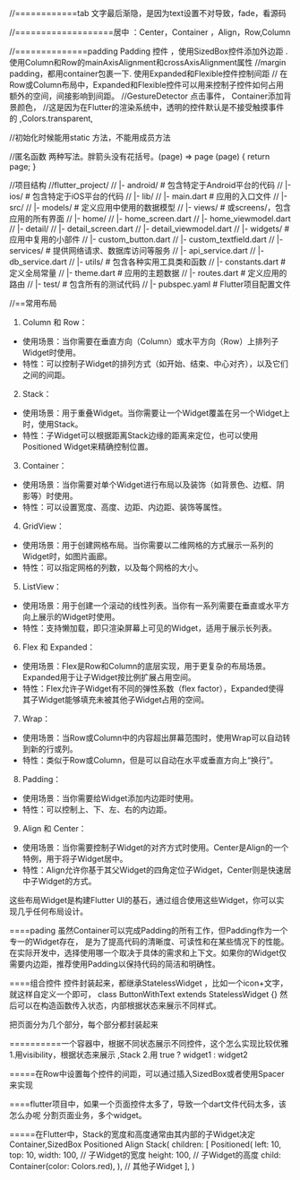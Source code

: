 //============tab 文字最后渐隐，是因为text设置不对导致，fade，看源码

//===================居中 ：Center，Container ，Align，Row,Column

//==============padding Padding 控件 ，使用SizedBox控件添加外边距 .使用Column和Row的mainAxisAlignment和crossAxisAlignment属性
//margin padding，都用container包裹一下.  使用Expanded和Flexible控件控制间距
// 在Row或Column布局中，Expanded和Flexible控件可以用来控制子控件如何占用额外的空间，间接影响到间距。
//GestureDetector 点击事件， Container添加背景颜色，
//这是因为在Flutter的渲染系统中，透明的控件默认是不接受触摸事件的 ,Colors.transparent,

//初始化时候能用static 方法，不能用成员方法

//匿名函数 两种写法。胖箭头没有花括号。(page) => page   (page) { return page; }



//项目结构
//flutter_project/
// |- android/ # 包含特定于Android平台的代码
// |- ios/ # 包含特定于iOS平台的代码
// |- lib/
//    |- main.dart # 应用的入口文件
//    |- src/
//       |- models/ # 定义应用中使用的数据模型
//       |- views/ # 或screens/，包含应用的所有界面
//          |- home/
//             |- home_screen.dart
//             |- home_viewmodel.dart
//          |- detail/
//             |- detail_screen.dart
//             |- detail_viewmodel.dart
//       |- widgets/ # 应用中复用的小部件
//          |- custom_button.dart
//          |- custom_textfield.dart
//       |- services/ # 提供网络请求、数据库访问等服务
//          |- api_service.dart
//          |- db_service.dart
//       |- utils/ # 包含各种实用工具类和函数
//          |- constants.dart # 定义全局常量
//          |- theme.dart # 应用的主题数据
//    |- routes.dart # 定义应用的路由
// |- test/ # 包含所有的测试代码
// |- pubspec.yaml # Flutter项目配置文件


//==常用布局

1. Column 和 Row：
- 使用场景：当你需要在垂直方向（Column）或水平方向（Row）上排列子Widget时使用。
- 特性：可以控制子Widget的排列方式（如开始、结束、中心对齐），以及它们之间的间距。

2. Stack：
- 使用场景：用于重叠Widget。当你需要让一个Widget覆盖在另一个Widget上时，使用Stack。
- 特性：子Widget可以根据距离Stack边缘的距离来定位，也可以使用Positioned Widget来精确控制位置。

3. Container：
- 使用场景：当你需要对单个Widget进行布局以及装饰（如背景色、边框、阴影等）时使用。
- 特性：可以设置宽度、高度、边距、内边距、装饰等属性。

4. GridView：
- 使用场景：用于创建网格布局。当你需要以二维网格的方式展示一系列的Widget时，如图片画廊。
- 特性：可以指定网格的列数，以及每个网格的大小。

5. ListView：
- 使用场景：用于创建一个滚动的线性列表。当你有一系列需要在垂直或水平方向上展示的Widget时使用。
- 特性：支持懒加载，即只渲染屏幕上可见的Widget，适用于展示长列表。

6. Flex 和 Expanded：
- 使用场景：Flex是Row和Column的底层实现，用于更复杂的布局场景。Expanded用于让子Widget按比例扩展占用空间。
- 特性：Flex允许子Widget有不同的弹性系数（flex factor），Expanded使得其子Widget能够填充未被其他子Widget占用的空间。

7. Wrap：
- 使用场景：当Row或Column中的内容超出屏幕范围时，使用Wrap可以自动转到新的行或列。
- 特性：类似于Row或Column，但是可以自动在水平或垂直方向上“换行”。

8. Padding：
- 使用场景：当你需要给Widget添加内边距时使用。
- 特性：可以控制上、下、左、右的内边距。

9. Align 和 Center：
- 使用场景：当你需要控制子Widget的对齐方式时使用。Center是Align的一个特例，用于将子Widget居中。
- 特性：Align允许你基于其父Widget的四角定位子Widget，Center则是快速居中子Widget的方式。

这些布局Widget是构建Flutter UI的基石，通过组合使用这些Widget，你可以实现几乎任何布局设计。


====pading
虽然Container可以完成Padding的所有工作，但Padding作为一个专一的Widget存在，
是为了提高代码的清晰度、可读性和在某些情况下的性能。
在实际开发中，选择使用哪一个取决于具体的需求和上下文。如果你的Widget仅需要内边距，推荐使用Padding以保持代码的简洁和明确性。

====组合控件
控件封装起来，都继承StatelessWidget ，比如一个icon+文字，就这样自定义一个即可，  class ButtonWithText extends StatelessWidget {}
然后可以在构造函数传入状态，内部根据状态来展示不同样式。

把页面分为几个部分，每个部分都封装起来

==========一个容器中，根据不同状态展示不同控件，这个怎么实现比较优雅
1.用visibility，根据状态来展示 ,Stack
2.用 true ? widget1  : widget2 


=====在Row中设置每个控件的间距，可以通过插入SizedBox或者使用Spacer来实现

====flutter项目中，如果一个页面控件太多了，导致一个dart文件代码太多，该怎么办呢
分割页面业务，多个widget。

=====在Flutter中，Stack的宽度和高度通常由其内部的子Widget决定
Container,SizedBox Positioned Align
Stack(
children: <Widget>[
Positioned(
left: 10,
top: 10,
width: 100, // 子Widget的宽度
height: 100, // 子Widget的高度
child: Container(color: Colors.red),
),
// 其他子Widget
],
)




























